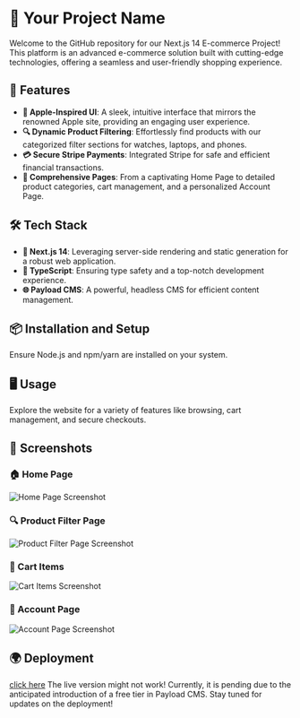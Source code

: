 # 🌟 Your Project Name

Welcome to the GitHub repository for our Next.js 14 E-commerce Project! This platform is an advanced e-commerce solution built with cutting-edge technologies, offering a seamless and user-friendly shopping experience.

## 🚀 Features

- **🍏 Apple-Inspired UI**: A sleek, intuitive interface that mirrors the renowned Apple site, providing an engaging user experience.
- **🔍 Dynamic Product Filtering**: Effortlessly find products with our categorized filter sections for watches, laptops, and phones.
- **💳 Secure Stripe Payments**: Integrated Stripe for safe and efficient financial transactions.
- **📄 Comprehensive Pages**: From a captivating Home Page to detailed product categories, cart management, and a personalized Account Page.

## 🛠️ Tech Stack

- **🔹 Next.js 14**: Leveraging server-side rendering and static generation for a robust web application.
- **🔸 TypeScript**: Ensuring type safety and a top-notch development experience.
- **🌐 Payload CMS**: A powerful, headless CMS for efficient content management.

## 📦 Installation and Setup

Ensure Node.js and npm/yarn are installed on your system.


## 🖥️ Usage
Explore the website for a variety of features like browsing, cart management, and secure checkouts.

## 📸 Screenshots
### 🏠 Home Page
  ![Home Page Screenshot](https://ibb.co/Chx6HZV)

### 🔍 Product Filter Page
 ![Product Filter Page Screenshot](https://ibb.co/C5JB4gJ)

### 🛒 Cart Items
 ![Cart Items Screenshot](https://ibb.co/RpjWVLC)

### 👤 Account Page
![Account Page Screenshot](https://ibb.co/XDPf3bq)


## 🌍 Deployment
[click here](https://ecommerce-yakimov.payloadcms.app/)
The live version might not work! Currently, it is pending due to the anticipated introduction of a free tier in Payload CMS.
Stay tuned for updates on the deployment!
